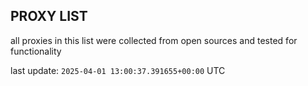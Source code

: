 ## PROXY LIST

all proxies in this list were collected from open sources and tested for functionality

last update: `2025-04-01 13:00:37.391655+00:00` UTC
